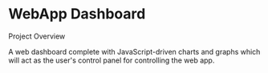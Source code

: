 # WebApp Dashboard

Project Overview

A web dashboard complete with JavaScript-driven charts and graphs which will act as the user's control panel for controlling the web app.
